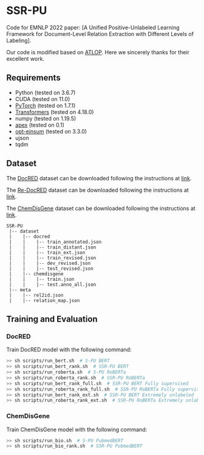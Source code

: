 # SSR-PU
Code for EMNLP 2022 paper: [A Unified Positive-Unlabeled Learning Framework for Document-Level
Relation Extraction with Different Levels of Labeling].

Our code is modified based on [ATLOP](https://github.com/wzhouad/ATLOP). Here we sincerely thanks for their excellent work.

## Requirements
* Python (tested on 3.6.7)
* CUDA (tested on 11.0)
* [PyTorch](http://pytorch.org/) (tested on 1.7.1)
* [Transformers](https://github.com/huggingface/transformers) (tested on 4.18.0)
* numpy (tested on 1.19.5)
* [apex](https://github.com/NVIDIA/apex) (tested on 0.1)
* [opt-einsum](https://github.com/dgasmith/opt_einsum) (tested on 3.3.0)
* ujson
* tqdm

## Dataset
The [DocRED](https://www.aclweb.org/anthology/P19-1074/) dataset can be downloaded following the instructions at [link](https://github.com/thunlp/DocRED/tree/master/data).

The [Re-DocRED](https://arxiv.org/abs/2205.12696) dataset can be downloaded following the instructions at [link](https://github.com/tonytan48/Re-DocRED).

The [ChemDisGene](https://arxiv.org/abs/2204.06584) dataset can be downloaded following the instructions at [link](https://github.com/chanzuckerberg/ChemDisGene).
```
SSR-PU
 |-- dataset
 |    |-- docred
 |    |    |-- train_annotated.json
 |    |    |-- train_distant.json
 |    |    |-- train_ext.json
 |    |    |-- train_revised.json
 |    |    |-- dev_revised.json
 |    |    |-- test_revised.json
 |    |-- chemdisgene
 |    |    |-- train.json
 |    |    |-- test.anno_all.json
 |-- meta
 |    |-- rel2id.json
 |    |-- relation_map.json
```

## Training and Evaluation
### DocRED
Train DocRED model with the following command:

```bash
>> sh scripts/run_bert.sh  # S-PU BERT
>> sh scripts/run_bert_rank.sh  # SSR-PU BERT
>> sh scripts/run_roberta.sh  # S-PU RoBERTa
>> sh scripts/run_roberta_rank.sh  # SSR-PU RoBERTa
>> sh scripts/run_bert_rank_full.sh  # SSR-PU BERT Fully supervised
>> sh scripts/run_roberta_rank_full.sh  # SSR-PU RoBERTa Fully supervised
>> sh scripts/run_bert_rank_ext.sh  # SSR-PU BERT Extremely unlabeled
>> sh scripts/run_roberta_rank_ext.sh  # SSR-PU RoBERTa Extremely unlabeled
```

### ChemDisGene
Train ChemDisGene model with the following command:
```bash
>> sh scripts/run_bio.sh  # S-PU PubmedBERT
>> sh scripts/run_bio_rank.sh  # SSR-PU PubmedBERT
```

